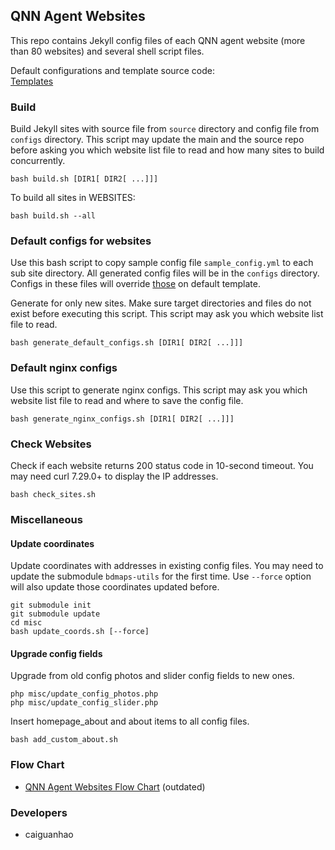 ## QNN Agent Websites

This repo contains Jekyll config files of each QNN agent website (more than 80 websites) and several shell script files.

Default configurations and template source code:  
[Templates](https://github.com/qnn/template)

### Build

Build Jekyll sites with source file from ``source`` directory and config file from ``configs`` directory. This script may update the main and the source repo before asking you which website list file to read and how many sites to build concurrently.

    bash build.sh [DIR1[ DIR2[ ...]]]

To build all sites in WEBSITES:

    bash build.sh --all

### Default configs for websites

Use this bash script to copy sample config file ``sample_config.yml`` to each sub site directory. All generated config files will be in the ``configs`` directory. Configs in these files will override [those](https://github.com/qnn/template/blob/master/_config.yml) on default template.

Generate for only new sites. Make sure target directories and files do not exist before executing this script. This script may ask you which website list file to read.

    bash generate_default_configs.sh [DIR1[ DIR2[ ...]]]

### Default nginx configs

Use this script to generate nginx configs. This script may ask you which website list file to read and where to save the config file.

    bash generate_nginx_configs.sh [DIR1[ DIR2[ ...]]]

### Check Websites

Check if each website returns 200 status code in 10-second timeout. You may need curl 7.29.0+ to display the IP addresses.

    bash check_sites.sh

### Miscellaneous

#### Update coordinates

Update coordinates with addresses in existing config files. You may need to update the submodule ``bdmaps-utils`` for the first time. Use ``--force`` option will also update those coordinates updated before.

    git submodule init
    git submodule update
    cd misc
    bash update_coords.sh [--force]

#### Upgrade config fields

Upgrade from old config photos and slider config fields to new ones.

    php misc/update_config_photos.php
    php misc/update_config_slider.php

Insert homepage_about and about items to all config files.

    bash add_custom_about.sh

### Flow Chart

* [QNN Agent Websites Flow Chart](https://raw.github.com/qnn/misc/master/images/flowchart-qnn-agent-websites.png) (outdated)

### Developers

* caiguanhao
